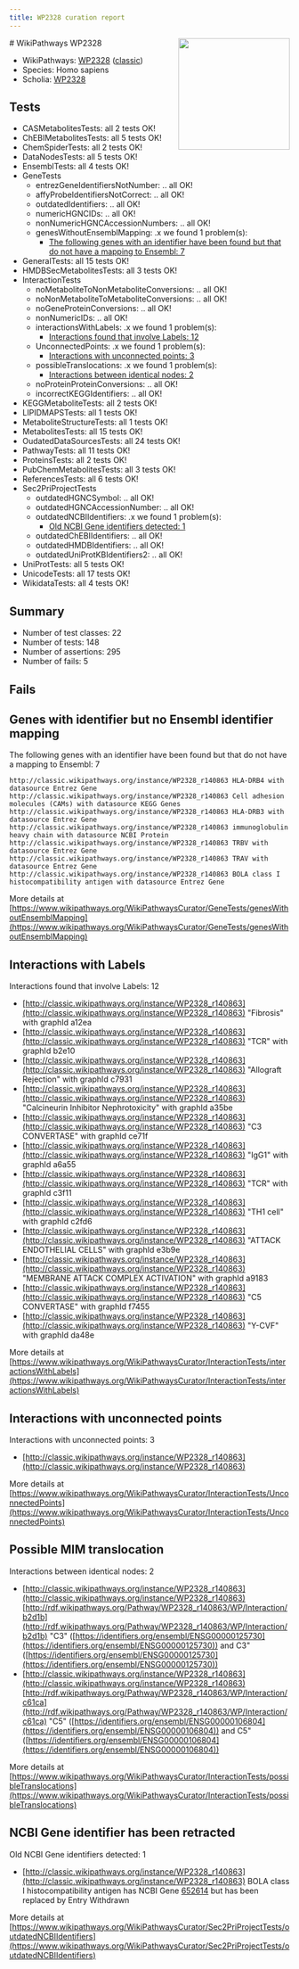 ```yaml
---
title: WP2328 curation report
---
```


<img style="float: right; width: 200px" src="https://upload.wikimedia.org/wikipedia/commons/thumb/8/83/Wplogo_with_text_500.png/640px-Wplogo_with_text_500.png" />
# WikiPathways WP2328

* WikiPathways: [WP2328](https://wikipathways.org/pathways/WP2328) ([classic](https://classic.wikipathways.org/instance/WP2328))
* Species: Homo sapiens
* Scholia: [WP2328](https://scholia.toolforge.org/wikipathways/WP2328)
## Tests
* CASMetabolitesTests: all 2 tests OK!
* ChEBIMetabolitesTests: all 5 tests OK!
* ChemSpiderTests: all 2 tests OK!
* DataNodesTests: all 5 tests OK!
* EnsemblTests: all 4 tests OK!
* GeneTests
    * entrezGeneIdentifiersNotNumber: .. all OK!
    * affyProbeIdentifiersNotCorrect: .. all OK!
    * outdatedIdentifiers: .. all OK!
    * numericHGNCIDs: .. all OK!
    * nonNumericHGNCAccessionNumbers: .. all OK!
    * genesWithoutEnsemblMapping: .x we found 1 problem(s):
        * [The following genes with an identifier have been found but that do not have a mapping to Ensembl: 7](#40286d89)
* GeneralTests: all 15 tests OK!
* HMDBSecMetabolitesTests: all 3 tests OK!
* InteractionTests
    * noMetaboliteToNonMetaboliteConversions: .. all OK!
    * noNonMetaboliteToMetaboliteConversions: .. all OK!
    * noGeneProteinConversions: .. all OK!
    * nonNumericIDs: .. all OK!
    * interactionsWithLabels: .x we found 1 problem(s):
        * [Interactions found that involve Labels: 12](#fe97a8ba)
    * UnconnectedPoints: .x we found 1 problem(s):
        * [Interactions with unconnected points: 3](#35a61adb)
    * possibleTranslocations: .x we found 1 problem(s):
        * [Interactions between identical nodes: 2](#1c118207)
    * noProteinProteinConversions: .. all OK!
    * incorrectKEGGIdentifiers: .. all OK!
* KEGGMetaboliteTests: all 2 tests OK!
* LIPIDMAPSTests: all 1 tests OK!
* MetaboliteStructureTests: all 1 tests OK!
* MetabolitesTests: all 15 tests OK!
* OudatedDataSourcesTests: all 24 tests OK!
* PathwayTests: all 11 tests OK!
* ProteinsTests: all 2 tests OK!
* PubChemMetabolitesTests: all 3 tests OK!
* ReferencesTests: all 6 tests OK!
* Sec2PriProjectTests
    * outdatedHGNCSymbol: .. all OK!
    * outdatedHGNCAccessionNumber: .. all OK!
    * outdatedNCBIIdentifiers: .x we found 1 problem(s):
        * [Old NCBI Gene identifiers detected: 1](#56b1aa7b)
    * outdatedChEBIIdentifiers: .. all OK!
    * outdatedHMDBIdentifiers: .. all OK!
    * outdatedUniProtKBIdentifiers2: .. all OK!
* UniProtTests: all 5 tests OK!
* UnicodeTests: all 17 tests OK!
* WikidataTests: all 4 tests OK!


## Summary

* Number of test classes: 22
* Number of tests: 148
* Number of assertions: 295
* Number of fails: 5

## Fails

<a name="40286d89" />

## Genes with identifier but no Ensembl identifier mapping

The following genes with an identifier have been found but that do not have a mapping to Ensembl: 7
```
http://classic.wikipathways.org/instance/WP2328_r140863 HLA-DRB4 with datasource Entrez Gene
http://classic.wikipathways.org/instance/WP2328_r140863 Cell adhesion molecules (CAMs) with datasource KEGG Genes
http://classic.wikipathways.org/instance/WP2328_r140863 HLA-DRB3 with datasource Entrez Gene
http://classic.wikipathways.org/instance/WP2328_r140863 immunoglobulin  heavy chain with datasource NCBI Protein
http://classic.wikipathways.org/instance/WP2328_r140863 TRBV with datasource Entrez Gene
http://classic.wikipathways.org/instance/WP2328_r140863 TRAV with datasource Entrez Gene
http://classic.wikipathways.org/instance/WP2328_r140863 BOLA class I histocompatibility antigen with datasource Entrez Gene
```

More details at [https://www.wikipathways.org/WikiPathwaysCurator/GeneTests/genesWithoutEnsemblMapping](https://www.wikipathways.org/WikiPathwaysCurator/GeneTests/genesWithoutEnsemblMapping)

<a name="fe97a8ba" />

## Interactions with Labels

Interactions found that involve Labels: 12

* [http://classic.wikipathways.org/instance/WP2328_r140863](http://classic.wikipathways.org/instance/WP2328_r140863) "Fibrosis" with graphId a12ea
* [http://classic.wikipathways.org/instance/WP2328_r140863](http://classic.wikipathways.org/instance/WP2328_r140863) "TCR" with graphId b2e10
* [http://classic.wikipathways.org/instance/WP2328_r140863](http://classic.wikipathways.org/instance/WP2328_r140863) "Allograft Rejection" with graphId c7931
* [http://classic.wikipathways.org/instance/WP2328_r140863](http://classic.wikipathways.org/instance/WP2328_r140863) "Calcineurin Inhibitor 
Nephrotoxicity" with graphId a35be
* [http://classic.wikipathways.org/instance/WP2328_r140863](http://classic.wikipathways.org/instance/WP2328_r140863) "C3 CONVERTASE" with graphId ce71f
* [http://classic.wikipathways.org/instance/WP2328_r140863](http://classic.wikipathways.org/instance/WP2328_r140863) "IgG1" with graphId a6a55
* [http://classic.wikipathways.org/instance/WP2328_r140863](http://classic.wikipathways.org/instance/WP2328_r140863) "TCR" with graphId c3f11
* [http://classic.wikipathways.org/instance/WP2328_r140863](http://classic.wikipathways.org/instance/WP2328_r140863) "TH1
cell" with graphId c2fd6
* [http://classic.wikipathways.org/instance/WP2328_r140863](http://classic.wikipathways.org/instance/WP2328_r140863) "ATTACK
ENDOTHELIAL
CELLS" with graphId e3b9e
* [http://classic.wikipathways.org/instance/WP2328_r140863](http://classic.wikipathways.org/instance/WP2328_r140863) "MEMBRANE ATTACK 
COMPLEX ACTIVATION" with graphId a9183
* [http://classic.wikipathways.org/instance/WP2328_r140863](http://classic.wikipathways.org/instance/WP2328_r140863) "C5 CONVERTASE" with graphId f7455
* [http://classic.wikipathways.org/instance/WP2328_r140863](http://classic.wikipathways.org/instance/WP2328_r140863) "Y-CVF" with graphId da48e


More details at [https://www.wikipathways.org/WikiPathwaysCurator/InteractionTests/interactionsWithLabels](https://www.wikipathways.org/WikiPathwaysCurator/InteractionTests/interactionsWithLabels)

<a name="35a61adb" />

## Interactions with unconnected points

Interactions with unconnected points: 3

* [http://classic.wikipathways.org/instance/WP2328_r140863](http://classic.wikipathways.org/instance/WP2328_r140863)


More details at [https://www.wikipathways.org/WikiPathwaysCurator/InteractionTests/UnconnectedPoints](https://www.wikipathways.org/WikiPathwaysCurator/InteractionTests/UnconnectedPoints)

<a name="1c118207" />

## Possible MIM translocation

Interactions between identical nodes: 2

* [http://classic.wikipathways.org/instance/WP2328_r140863](http://classic.wikipathways.org/instance/WP2328_r140863) [http://rdf.wikipathways.org/Pathway/WP2328_r140863/WP/Interaction/b2d1b](http://rdf.wikipathways.org/Pathway/WP2328_r140863/WP/Interaction/b2d1b) "C3" ([https://identifiers.org/ensembl/ENSG00000125730](https://identifiers.org/ensembl/ENSG00000125730)) and 
C3" ([https://identifiers.org/ensembl/ENSG00000125730](https://identifiers.org/ensembl/ENSG00000125730))
* [http://classic.wikipathways.org/instance/WP2328_r140863](http://classic.wikipathways.org/instance/WP2328_r140863) [http://rdf.wikipathways.org/Pathway/WP2328_r140863/WP/Interaction/c61ca](http://rdf.wikipathways.org/Pathway/WP2328_r140863/WP/Interaction/c61ca) "C5" ([https://identifiers.org/ensembl/ENSG00000106804](https://identifiers.org/ensembl/ENSG00000106804)) and 
C5" ([https://identifiers.org/ensembl/ENSG00000106804](https://identifiers.org/ensembl/ENSG00000106804))


More details at [https://www.wikipathways.org/WikiPathwaysCurator/InteractionTests/possibleTranslocations](https://www.wikipathways.org/WikiPathwaysCurator/InteractionTests/possibleTranslocations)

<a name="56b1aa7b" />

## NCBI Gene identifier has been retracted

Old NCBI Gene identifiers detected: 1

* [http://classic.wikipathways.org/instance/WP2328_r140863](http://classic.wikipathways.org/instance/WP2328_r140863) BOLA class I histocompatibility antigen has NCBI Gene [652614](https://bioregistry.io/ncbigene:652614) but has been replaced by Entry Withdrawn


More details at [https://www.wikipathways.org/WikiPathwaysCurator/Sec2PriProjectTests/outdatedNCBIIdentifiers](https://www.wikipathways.org/WikiPathwaysCurator/Sec2PriProjectTests/outdatedNCBIIdentifiers)

